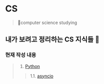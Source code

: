 # CS 
> 🌹computer science studying 

## 내가 보려고 정리하는 CS 지식들 📖

### 현재 작성 내용

> 1. [Python](./Python/)
>> 1.1. [asyncio](./Python/asyncio/)